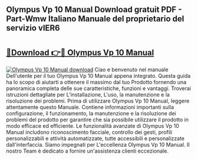 ## Olympus Vp 10 Manual Download gratuit PDF - Part-Wmw Italiano Manuale del proprietario del servizio vIER6

# <h2><a href="http://df9o5z.blite.top/?on=Olympus+Vp+10+Manual">🔗Download 👉🔴 Olympus Vp 10 Manual</a></h2>

[![Olympus Vp 10 Manual download](https://i.imgur.com/lujVjoI.png)](http://df9o5z.blite.top/?on=Olympus+Vp+10+Manual)
Ciao e benvenuto nel manuale Dell'utente per il tuo Olympus Vp 10 Manual appena integrato. Questa guida ha lo scopo di aiutarti a ottenere il massimo dal tuo Prodotto fornendo una panoramica completa delle sue caratteristiche, funzioni e vantaggi. Troverai istruzioni dettagliate per L'installazione, L'uso, la manutenzione e la risoluzione dei problemi. Prima di utilizzare Olympus Vp 10 Manual, leggere attentamente questo Manuale. Contiene informazioni importanti sulla configurazione, il funzionamento, la manutenzione e la risoluzione dei problemi del prodotto per garantire che sia possibile utilizzare il prodotto in modo efficace ed efficiente. Le funzionalità avanzate di Olympus Vp 10 Manual includono riconoscimento facciale, controllo dei gesti, profili personalizzabili e attività automatizzate, tutte accessibili e personalizzate dall'interfaccia. Siamo impegnati per L'eccellenza Olympus Vp 10 Manual. Il nostro Team è dedicato a fornire un'assistenza clienti eccezionale.
